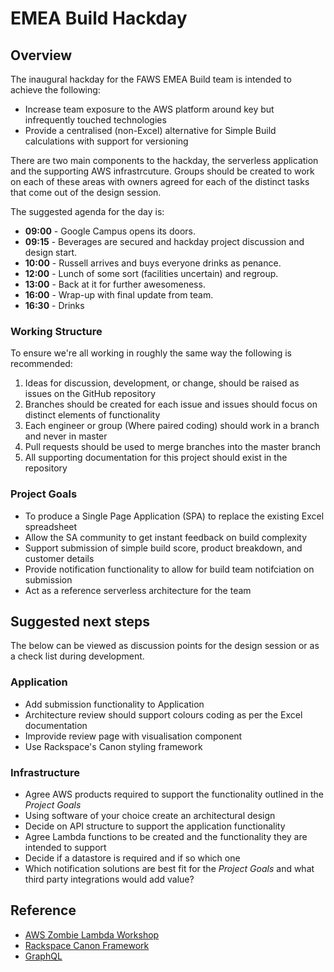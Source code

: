 # EMEA Build Hackday

## Overview
The inaugural hackday for the FAWS EMEA Build team is intended to achieve the following:

* Increase team exposure to the AWS platform around key but infrequently touched technologies
* Provide a centralised (non-Excel) alternative for Simple Build calculations with support for versioning

There are two main components to the hackday, the serverless application and the supporting AWS infrastrcuture. Groups should be created to work on each of these areas with owners agreed for each of the distinct tasks that come out of the design session. 

The suggested agenda for the day is:

- **09:00** - Google Campus opens its doors. 
- **09:15** - Beverages are secured and hackday project discussion and design start.
- **10:00** - Russell arrives and buys everyone drinks as penance. 
- **12:00** - Lunch of some sort (facilities uncertain) and regroup.
- **13:00** - Back at it for further awesomeness. 
- **16:00** - Wrap-up with final update from team.
- **16:30** - Drinks
  

### Working Structure
To ensure we're all working in roughly the same way the following is recommended:

1. Ideas for discussion, development, or change, should be raised as issues on the GitHub repository
1. Branches should be created for each issue and issues should focus on distinct elements of functionality
1. Each engineer or group (Where paired coding) should work in a branch and never in master
1. Pull requests should be used to merge branches into the master branch
1. All supporting documentation for this project should exist in the repository

### Project Goals

- To produce a Single Page Application (SPA) to replace the existing Excel spreadsheet
- Allow the SA community to get instant feedback on build complexity 
- Support submission of simple build score, product breakdown, and customer details
- Provide notification functionality to allow for build team notifciation on submission
- Act as a reference serverless architecture for the team

## Suggested next steps
The below can be viewed as discussion points for the design session or as a check list during development. 

### Application

- Add submission functionality to Application
- Architecture review should support colours coding as per the Excel documentation
- Improvide review page with visualisation component
- Use Rackspace's Canon styling framework

### Infrastructure

- Agree AWS products required to support the functionality outlined in the *Project Goals*
- Using software of your choice create an architectural design 
- Decide on API structure to support the application functionality
- Agree Lambda functions to be created and the functionality they are intended to support
- Decide if a datastore is required and if so which one
- Which notification solutions are best fit for the *Project Goals* and what third party integrations would add value?

## Reference 

- [AWS Zombie Lambda Workshop](https://github.com/awslabs/aws-lambda-zombie-workshop)
- [Rackspace Canon Framework](http://rackerlabs.github.io/canon/get-started/)
- [GraphQL](http://graphql.org/)
